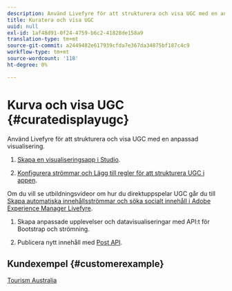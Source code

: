 ```yaml
---
description: Använd Livefyre för att strukturera och visa UGC med en anpassad visualisering.
title: Kuratera och visa UGC
uuid: null
exl-id: 1af48d91-0f24-4759-b6c2-41828de158a9
translation-type: tm+mt
source-git-commit: a2449482e617939cfda7e367da34875bf187c4c9
workflow-type: tm+mt
source-wordcount: '118'
ht-degree: 0%

---
```


# Kurva och visa UGC {#curatedisplayugc}

Använd Livefyre för att strukturera och visa UGC med en anpassad visualisering.

1. [Skapa en visualiseringsapp i Studio](/help/using/c-about-apps/c-create-an-app.md).

1. [Konfigurera strömmar och Lägg till regler för att strukturera UGC i appen](/help/using/c-streams/c-streams.md).

Om du vill se utbildningsvideor om hur du direktuppspelar UGC går du till [Skapa automatiska innehållsströmmar och söka socialt innehåll i Adobe Experience Manager Livefyre](https://helpx.adobe.com/experience-manager/tutorials.html).

1. Skapa anpassade upplevelser och datavisualiseringar med API:t för Bootstrap och strömning.

1. Publicera nytt innehåll med [Post API](https://api.livefyre.com/docs/apis/by-category/collection-content#operation=urn:livefyre:apis:quill:operations:api:v3.0:collection:post:method=post).

## Kundexempel {#customerexample}

[Tourism Australia](https://www.australia.com/en-us)

